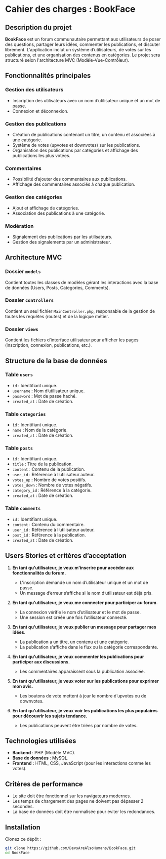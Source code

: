 # Cahier des charges : BookFace

## Description du projet

**BookFace** est un forum communautaire permettant aux utilisateurs de poser des questions, partager leurs idées, commenter les publications, et discuter librement. L’application inclut un système d’utilisateurs, de votes sur les publications, et une organisation des contenus en catégories. Le projet sera structuré selon l'architecture MVC (Modèle-Vue-Contrôleur).

## Fonctionnalités principales

### Gestion des utilisateurs
- Inscription des utilisateurs avec un nom d’utilisateur unique et un mot de passe.
- Connexion et déconnexion.

### Gestion des publications
- Création de publications contenant un titre, un contenu et associées à une catégorie.
- Système de votes (upvotes et downvotes) sur les publications.
- Organisation des publications par catégories et affichage des publications les plus votées.

### Commentaires
- Possibilité d’ajouter des commentaires aux publications.
- Affichage des commentaires associés à chaque publication.

### Gestion des catégories
- Ajout et affichage de catégories.
- Association des publications à une catégorie.

### Modération
- Signalement des publications par les utilisateurs.
- Gestion des signalements par un administrateur.

## Architecture MVC

### Dossier `models`
Contient toutes les classes de modèles gérant les interactions avec la base de données (Users, Posts, Categories, Comments).

### Dossier `controllers`
Contient un seul fichier `MainController.php`, responsable de la gestion de toutes les requêtes (routes) et de la logique métier.

### Dossier `views`
Contient les fichiers d’interface utilisateur pour afficher les pages (inscription, connexion, publications, etc.).

## Structure de la base de données

### Table `users`
- `id` : Identifiant unique.
- `username` : Nom d’utilisateur unique.
- `password` : Mot de passe haché.
- `created_at` : Date de création.

### Table `categories`
- `id` : Identifiant unique.
- `name` : Nom de la catégorie.
- `created_at` : Date de création.

### Table `posts`
- `id` : Identifiant unique.
- `title` : Titre de la publication.
- `content` : Contenu de la publication.
- `user_id` : Référence à l’utilisateur auteur.
- `votes_up` : Nombre de votes positifs.
- `votes_down` : Nombre de votes négatifs.
- `category_id` : Référence à la catégorie.
- `created_at` : Date de création.

### Table `comments`
- `id` : Identifiant unique.
- `content` : Contenu du commentaire.
- `user_id` : Référence à l’utilisateur auteur.
- `post_id` : Référence à la publication.
- `created_at` : Date de création.


## Users Stories et critères d’acceptation

1. **En tant qu'utilisateur, je veux m'inscrire pour accéder aux fonctionnalités du forum.**
    - L'inscription demande un nom d’utilisateur unique et un mot de passe.
    - Un message d’erreur s’affiche si le nom d’utilisateur est déjà pris.

2. **En tant qu'utilisateur, je veux me connecter pour participer au forum.**
    - La connexion vérifie le nom d’utilisateur et le mot de passe.
    - Une session est créée une fois l’utilisateur connecté.

3. **En tant qu'utilisateur, je veux publier un message pour partager mes idées.**
    - La publication a un titre, un contenu et une catégorie.
    - La publication s’affiche dans le flux ou la catégorie correspondante.

4. **En tant qu'utilisateur, je veux commenter les publications pour participer aux discussions.**
    - Les commentaires apparaissent sous la publication associée.

5. **En tant qu'utilisateur, je veux voter sur les publications pour exprimer mon avis.**
    - Les boutons de vote mettent à jour le nombre d’upvotes ou de downvotes.

8. **En tant qu'utilisateur, je veux voir les publications les plus populaires pour découvrir les sujets tendance.**
    - Les publications peuvent être triées par nombre de votes.

## Technologies utilisées

- **Backend** : PHP (Modèle MVC).
- **Base de données** : MySQL.
- **Frontend** : HTML, CSS, JavaScript (pour les interactions comme les votes).

## Critères de performance

- Le site doit être fonctionnel sur les navigateurs modernes.
- Les temps de chargement des pages ne doivent pas dépasser 2 secondes.
- La base de données doit être normalisée pour éviter les redondances.

## Installation

Clonez ce dépôt :

```bash
git clone https://github.com/DevsAreAlsoHumans/BookFace.git
cd BookFace

